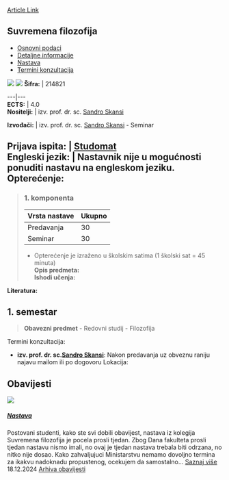 [Article Link](https://www.fhs.hr/predmet/suvfil_a)

## Suvremena filozofija
  * [Osnovni podaci](https://www.fhs.hr/predmet/suvfil_a#v1id-523831_543780_1_0 "Osnovni podaci")
  * [Detaljne informacije](https://www.fhs.hr/predmet/suvfil_a#v1id-523831_543780_1_1 "Detaljne informacije")
  * [Nastava](https://www.fhs.hr/predmet/suvfil_a#v1id-523831_543780_1_2 "Nastava")
  * [Termini konzultacija](https://www.fhs.hr/predmet/suvfil_a#v1id-523831_543780_1_3 "Termini konzultacija")


[![](https://www.fhs.hr/img/flags/gif/hr.gif)](https://www.fhs.hr/predmet/suvfil_a) [![](https://www.fhs.hr/img/flags/gif/gb.gif)](https://www.fhs.hr/en/course/conphi_a)
**Šifra:** |  214821  
  
---|---  
**ECTS:** |  4.0   
**Nositelji:** |  izv. prof. dr. sc. [Sandro Skansi](https://www.fhs.hr/djelatnik/sandro.skansi)   
  
**Izvođači:** |  izv. prof. dr. sc. [Sandro Skansi](https://www.fhs.hr/djelatnik/sandro.skansi) - Seminar  
  
**Prijava ispita:** |  [Studomat](http://www.isvu.hr/studomat)  
**Engleski jezik:** |  Nastavnik nije u mogućnosti ponuditi nastavu na engleskom jeziku.   
**Opterećenje:**  
---  
> ### 1. komponenta
> | Vrsta nastave | Ukupno  
> ---|---  
> Predavanja | 30  
> Seminar | 30  
> * Opterećenje je izraženo u školskim satima (1 školski sat = 45 minuta)   
**Opis predmeta:**  
> **Ishodi učenja:**  

  
**Literatura:**  

  
**1. semestar**  
---  
> **Obavezni predmet** - Redovni studij - Filozofija  
>   
Termini konzultacija: 
  * **izv. prof. dr. sc.[Sandro Skansi](https://www.fhs.hr/djelatnik/sandro.skansi)**: 
Nakon predavanja uz obveznu raniju najavu mailom ili po dogovoru
Lokacija: 


## Obavijesti
[ ![](https://www.fhs.hr/_pub/themes_static/hrstud2024/default/img/default_news.jpg) ](https://www.fhs.hr/predmet/suvfil_a?@=21s5b#news_118528)
#####  [Nastava](https://www.fhs.hr/predmet/suvfil_a?@=21s5b#news_118528)
Postovani studenti, kako ste svi dobili obavijest, nastava iz kolegija Suvremena filozofija je pocela prosli tjedan. Zbog Dana fakulteta prosli tjedan nastavu nismo imali, no ovaj je tjedan nastava trebala biti odrzana, no nitko nije dosao. Kako zahvaljujuci Ministarstvu nemamo dovoljno termina za ikakvu nadoknadu propustenog, ocekujem da samostalno... 
[Saznaj više](https://www.fhs.hr/predmet/suvfil_a?@=21s5b#news_118528)
18.12.2024
[Arhiva obavijesti](https://www.fhs.hr/predmet/suvfil_a?@=21cj2#news_118528 "Arhiva obavijesti")
